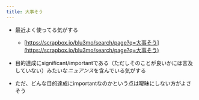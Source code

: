 ```yaml
---
title: 大事そう
---
```


* 最近よく使ってる気がする
  
  * [https://scrapbox.io/blu3mo/search/page?q=大事そう](https://scrapbox.io/blu3mo/search/page?q=大事そう)
* 目的達成にsignificant/importantである（ただしそのことが良いかには言及していない）みたいな*ニュアンス*を含んでいる気がする

* ただ、どんな目的達成にimportantなのかという点は曖昧にしない方がよさそう
